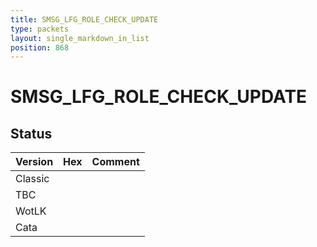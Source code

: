 ```yaml
---
title: SMSG_LFG_ROLE_CHECK_UPDATE
type: packets
layout: single_markdown_in_list
position: 868
---
```


# SMSG_LFG_ROLE_CHECK_UPDATE

## Status

Version | Hex | Comment
---------- | ---------- | ---------- 
Classic |  |  
TBC |  |  
WotLK |  |  
Cata |  |  
